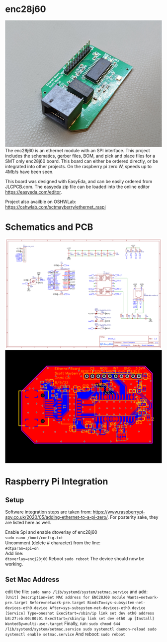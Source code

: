 # enc28j60
![enj28j60 module](enc28j60_module_pic.jpg?raw=true)
The enc28j60 is an ethernet module with an SPI interface. This project includes the schematics, gerber files, BOM, and pick and place files for a SMT only enc28j60 board. This board can either be ordered directly, or be integrated into other projects. On the raspberry pi zero W, speeds up to 4Mb/s have been seen.

This board was designed with EasyEda, and can be easily ordered from JLCPCB.com. The easyeda zip file can be loaded into the online editor https://easyeda.com/editor.

Project also availble on OSHWLab: https://oshwlab.com/sctmayberry/ethernet_raspi

# Schematics and PCB
![Schematic of enj28j60 module](Schematic_ethernet_raspi_2022-08-12.png?raw=true)
![PCB of enj28j60 module](PCB_PCB_ethernet_raspi.png?raw=true)

# Raspberry Pi Integration
## Setup
Software integration steps are taken from: https://www.raspberrypi-spy.co.uk/2020/05/adding-ethernet-to-a-pi-zero/. For posterity sake, they are listed here as well.

Enable Spi and enable dtoverlay of enc28j60</br>
`sudo nano /boot/config.txt`</br>
Uncomment (delete # character) from the line:</br>
`#dtparam=spi=on`</br>
Add line:</br>
`dtoverlay=encj28j60`
Reboot
`sudo reboot`
The device should now be working.

## Set Mac Address
edit the file:
`sudo nano /lib/systemd/system/setmac.service`
and add:
`[Unit]
Description=Set MAC address for ENC28J60 module
Wants=network-pre.target
Before=network-pre.target
BindsTo=sys-subsystem-net-devices-eth0.device
After=sys-subsystem-net-devices-eth0.device
[Service]
Type=oneshot
ExecStart=/sbin/ip link set dev eth0 address b8:27:eb:00:00:01
ExecStart=/sbin/ip link set dev eth0 up
[Install]
WantedBy=multi-user.target`
Finally, run:
`sudo chmod 644 /lib/systemd/system/setmac.service
sudo systemctl daemon-reload
sudo systemctl enable setmac.service`
And reboot:
`sudo reboot`
